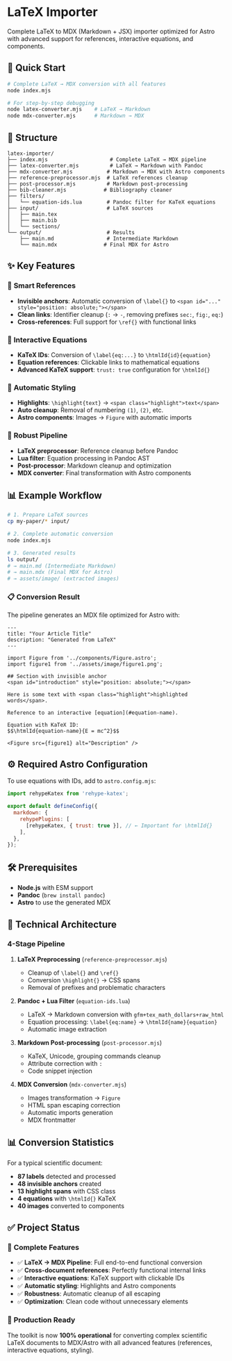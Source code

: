 # LaTeX Importer

Complete LaTeX to MDX (Markdown + JSX) importer optimized for Astro with advanced support for references, interactive equations, and components.

## 🚀 Quick Start

```bash
# Complete LaTeX → MDX conversion with all features
node index.mjs

# For step-by-step debugging
node latex-converter.mjs    # LaTeX → Markdown
node mdx-converter.mjs      # Markdown → MDX
```

## 📁 Structure

```
latex-importer/
├── index.mjs                    # Complete LaTeX → MDX pipeline
├── latex-converter.mjs          # LaTeX → Markdown with Pandoc
├── mdx-converter.mjs           # Markdown → MDX with Astro components
├── reference-preprocessor.mjs  # LaTeX references cleanup
├── post-processor.mjs          # Markdown post-processing
├── bib-cleaner.mjs            # Bibliography cleaner
├── filters/
│   └── equation-ids.lua        # Pandoc filter for KaTeX equations
├── input/                      # LaTeX sources
│   ├── main.tex
│   ├── main.bib
│   └── sections/
└── output/                     # Results
    ├── main.md                 # Intermediate Markdown
    └── main.mdx               # Final MDX for Astro
```

## ✨ Key Features

### 🎯 **Smart References**
- **Invisible anchors**: Automatic conversion of `\label{}` to `<span id="..." style="position: absolute;"></span>`
- **Clean links**: Identifier cleanup (`:` → `-`, removing prefixes `sec:`, `fig:`, `eq:`)
- **Cross-references**: Full support for `\ref{}` with functional links

### 🧮 **Interactive Equations**
- **KaTeX IDs**: Conversion of `\label{eq:...}` to `\htmlId{id}{equation}` 
- **Equation references**: Clickable links to mathematical equations
- **Advanced KaTeX support**: `trust: true` configuration for `\htmlId{}`

### 🎨 **Automatic Styling**  
- **Highlights**: `\highlight{text}` → `<span class="highlight">text</span>`
- **Auto cleanup**: Removal of numbering `(1)`, `(2)`, etc.
- **Astro components**: Images → `Figure` with automatic imports

### 🔧 **Robust Pipeline**
- **LaTeX preprocessor**: Reference cleanup before Pandoc
- **Lua filter**: Equation processing in Pandoc AST  
- **Post-processor**: Markdown cleanup and optimization
- **MDX converter**: Final transformation with Astro components

## 📊 Example Workflow

```bash
# 1. Prepare LaTeX sources
cp my-paper/* input/

# 2. Complete automatic conversion
node index.mjs

# 3. Generated results
ls output/
# → main.md (Intermediate Markdown)  
# → main.mdx (Final MDX for Astro)
# → assets/image/ (extracted images)
```

### 📋 Conversion Result

The pipeline generates an MDX file optimized for Astro with:

```mdx
---
title: "Your Article Title"
description: "Generated from LaTeX"
---

import Figure from '../components/Figure.astro';
import figure1 from '../assets/image/figure1.png';

## Section with invisible anchor
<span id="introduction" style="position: absolute;"></span>

Here is some text with <span class="highlight">highlighted words</span>.

Reference to an interactive [equation](#equation-name).

Equation with KaTeX ID:
$$\htmlId{equation-name}{E = mc^2}$$

<Figure src={figure1} alt="Description" />
```

## ⚙️ Required Astro Configuration

To use equations with IDs, add to `astro.config.mjs`:

```javascript
import rehypeKatex from 'rehype-katex';

export default defineConfig({
  markdown: {
    rehypePlugins: [
      [rehypeKatex, { trust: true }], // ← Important for \htmlId{}
    ],
  },
});
```

## 🛠️ Prerequisites

- **Node.js** with ESM support
- **Pandoc** (`brew install pandoc`)
- **Astro** to use the generated MDX

## 🎯 Technical Architecture

### 4-Stage Pipeline

1. **LaTeX Preprocessing** (`reference-preprocessor.mjs`)
   - Cleanup of `\label{}` and `\ref{}`
   - Conversion `\highlight{}` → CSS spans
   - Removal of prefixes and problematic characters

2. **Pandoc + Lua Filter** (`equation-ids.lua`)
   - LaTeX → Markdown conversion with `gfm+tex_math_dollars+raw_html`
   - Equation processing: `\label{eq:name}` → `\htmlId{name}{equation}`
   - Automatic image extraction

3. **Markdown Post-processing** (`post-processor.mjs`)
   - KaTeX, Unicode, grouping commands cleanup
   - Attribute correction with `:` 
   - Code snippet injection

4. **MDX Conversion** (`mdx-converter.mjs`)
   - Images transformation → `Figure`
   - HTML span escaping correction
   - Automatic imports generation
   - MDX frontmatter

## 📊 Conversion Statistics

For a typical scientific document:
- **87 labels** detected and processed
- **48 invisible anchors** created  
- **13 highlight spans** with CSS class
- **4 equations** with `\htmlId{}` KaTeX
- **40 images** converted to components

## ✅ Project Status

### 🎉 **Complete Features**
- ✅ **LaTeX → MDX Pipeline**: Full end-to-end functional conversion
- ✅ **Cross-document references**: Perfectly functional internal links  
- ✅ **Interactive equations**: KaTeX support with clickable IDs
- ✅ **Automatic styling**: Highlights and Astro components
- ✅ **Robustness**: Automatic cleanup of all escaping
- ✅ **Optimization**: Clean code without unnecessary elements

### 🚀 **Production Ready**
The toolkit is now **100% operational** for converting complex scientific LaTeX documents to MDX/Astro with all advanced features (references, interactive equations, styling).
